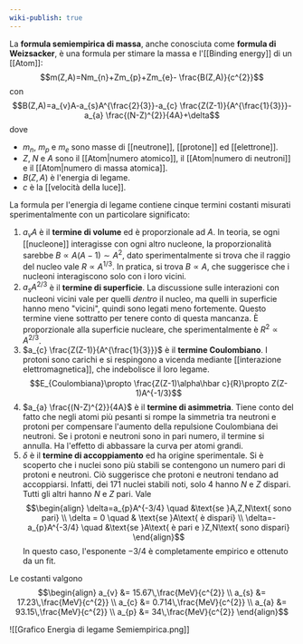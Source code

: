 ```yaml
---
wiki-publish: true
---
```

La **formula semiempirica di massa**, anche conosciuta come **formula di Weizsacker**, è una formula per stimare la massa e l'[[Binding energy]] di un [[Atom]]:
$$m(Z,A)=Nm_{n}+Zm_{p}+Zm_{e}- \frac{B(Z,A)}{c^{2}}$$
con
$$B(Z,A)=a_{v}A-a_{s}A^{\frac{2}{3}}-a_{c} \frac{Z(Z-1)}{A^{\frac{1}{3}}}-a_{a} \frac{(N-Z)^{2}}{4A}+\delta$$
dove
- $m_{n}$, $m_{p}$ e $m_{e}$ sono masse di [[neutrone]], [[protone]] ed [[elettrone]].
- $Z$, $N$ e $A$ sono il [[Atom|numero atomico]], il [[Atom|numero di neutroni]] e il [[Atom|numero di massa atomica]].
- $B(Z,A)$ è l'energia di legame.
- $c$ è la [[velocità della luce]].

La formula per l'energia di legame contiene cinque termini costanti misurati sperimentalmente con un particolare significato:
1. $a_{v}A$ è il **termine di volume** ed è proporzionale ad $A$. In teoria, se ogni [[nucleone]] interagisse con ogni altro nucleone, la proporzionalità sarebbe $B\propto A(A-1)\sim A^{2}$, dato sperimentalmente si trova che il raggio del nucleo vale $R\propto A^{1/3}$. In pratica, si trova $B\propto A$, che suggerisce che i nucleoni interagiscono solo con i loro vicini.
2. $a_{s}A^{2/3}$ è il **termine di superficie**. La discussione sulle interazioni con nucleoni vicini vale per quelli *dentro* il nucleo, ma quelli in superficie hanno meno "vicini", quindi sono legati meno fortemente. Questo termine viene sottratto per tenere conto di questa mancanza. È proporzionale alla superficie nucleare, che sperimentalmente è $R^{2}\propto A^{2/3}$.
3. $a_{c} \frac{Z(Z-1)}{A^{\frac{1}{3}}}$ è il **termine Coulombiano**. I protoni sono carichi e si respingono a vicenda mediante [[interazione elettromagnetica]], che indebolisce il loro legame.$$E_{Coulombiana}\propto \frac{Z(Z-1)\alpha\hbar c}{R}\propto Z(Z-1)A^{-1/3}$$
4. $a_{a} \frac{(N-Z)^{2}}{4A}$ è il **termine di asimmetria**. Tiene conto del fatto che negli atomi più pesanti si rompe la simmetria tra neutroni e protoni per compensare l'aumento della repulsione Coulombiana dei neutroni. Se i protoni e neutroni sono in pari numero, il termine si annulla. Ha l'effetto di abbassare la curva per atomi grandi.
5. $\delta$ è il **termine di accoppiamento** ed ha origine sperimentale. Si è scoperto che i nuclei sono più stabili se contengono un numero pari di protoni e neutroni. Ciò suggerisce che protoni e neutroni tendano ad accoppiarsi. Infatti, dei 171 nuclei stabili noti, solo 4 hanno $N$ e $Z$ dispari. Tutti gli altri hanno $N$ e $Z$ pari. Vale$$\begin{align}
\delta=a_{p}A^{-3/4} \quad &\text{se }A,Z,N\text{ sono pari} \\
\delta = 0 \quad & \text{se }A\text{ è dispari} \\
\delta=-a_{p}A^{-3/4} \quad &\text{se }A\text{ è pari e }Z,N\text{ sono dispari}
\end{align}$$In questo caso, l'esponente $-3/4$ è completamente empirico e ottenuto da un fit.

Le costanti valgono
$$\begin{align}
a_{v} &= 15.67\,\frac{MeV}{c^{2}} \\
a_{s} &= 17.23\,\frac{MeV}{c^{2}} \\
a_{c} &= 0.714\,\frac{MeV}{c^{2}} \\
a_{a} &= 93.15\,\frac{MeV}{c^{2}} \\
a_{p} &= 34\,\frac{MeV}{c^{2}}
\end{align}$$

![[Grafico Energia di legame Semiempirica.png]]